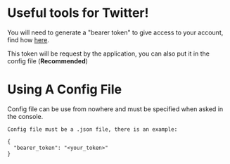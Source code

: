 # Useful tools for Twitter!

You will need to generate a "bearer token" to give access to your account, find how [here](https://developer.twitter.com/en/docs/authentication/oauth-2-0/bearer-tokens).

This token will be request by the application, you can also put it in the config file (**Recommended**)

# Using A Config File
Config file can be use from nowhere and must be specified when asked in the console.

``Config file must be a .json file, there is an example:``

```
{
  "bearer_token": "<your_token>"
}
```
